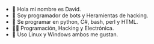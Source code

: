 * 👋  Hola mi nombre es David.
* 🤖  Soy programador de bots y Heramientas de hacking.
* 👀  Se programar en python, C#, bash, perl y HTML.
* 👩‍🚀  Programación, Hacking y Electrónica.
* 🐧  Uso Linux y Windows ambos me gustan.
